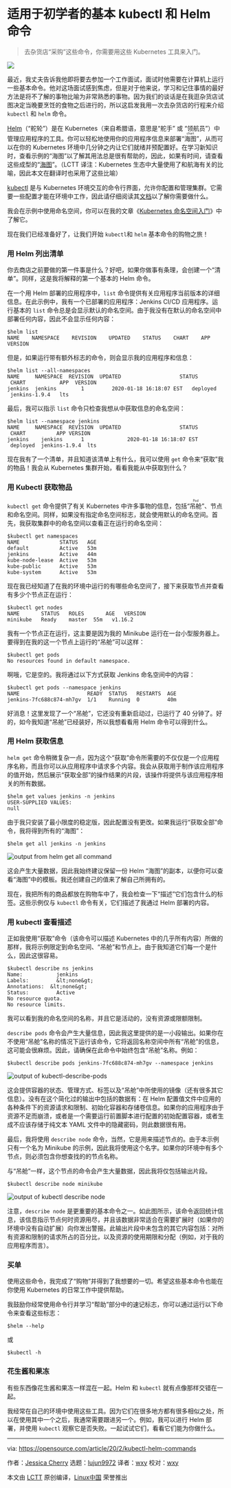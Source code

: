 [#]: collector: (lujun9972)
[#]: translator: (wxy)
[#]: reviewer: (wxy)
[#]: publisher: ( )
[#]: url: ( )
[#]: subject: (Basic kubectl and Helm commands for beginners)
[#]: via: (https://opensource.com/article/20/2/kubectl-helm-commands)
[#]: author: (Jessica Cherry https://opensource.com/users/jrepka)

适用于初学者的基本 kubectl 和 Helm 命令
======

> 去杂货店“采购”这些命令，你需要用这些 Kubernetes 工具来入门。

![](https://img.linux.net.cn/data/attachment/album/202003/18/113120adp34myy90eb944b.jpg)

最近，我丈夫告诉我他即将要去参加一个工作面试，面试时他需要在计算机上运行一些基本命令。他对这场面试感到焦虑，但是对于他来说，学习和记住事情的最好方法是将不了解的事物比喻为非常熟悉的事物。因为我们的谈话是在我逛杂货店试图决定当晚要烹饪的食物之后进行的，所以这启发我用一次去杂货店的行程来介绍 `kubectl` 和 `helm` 命令。

[Helm][2]（“舵轮”）是在 Kubernetes（来自希腊语，意思是“舵手” 或 “领航员”）中管理应用程序的工具。你可以轻松地使用你的应用程序信息来部署“<ruby>海图<rt>chart</rt></ruby>”，从而可以在你的 Kubernetes 环境中几分钟之内让它们就绪并预配置好。在学习新知识时，查看示例的“海图”以了解其用法总是很有帮助的，因此，如果有时间，请查看这些成型的“[海图][3]”。（LCTT 译注：Kubernetes 生态中大量使用了和航海有关的比喻，因此本文在翻译时也采用了这些比喻）

[kubectl][4] 是与 Kubernetes 环境交互的命令行界面，允许你配置和管理集群。它需要一些配置才能在环境中工作，因此请仔细阅读其[文档][5]以了解你需要做什么。

我会在示例中使用命名空间，你可以在我的文章《[Kubernetes 命名空间入门][6]》中了解它。

现在我们已经准备好了，让我们开始 `kubectl`和 `helm` 基本命令的购物之旅！

### 用 Helm 列出清单

你去商店之前要做的第一件事是什么？好吧，如果你做事有条理，会创建一个“清单”。同样，这是我将解释的第一个基本的 Helm 命令。

在一个用 Helm 部署的应用程序中，`list` 命令提供有关应用程序当前版本的详细信息。在此示例中，我有一个已部署的应用程序：Jenkins CI/CD 应用程序。运行基本的 `list` 命令总是会显示默认的命名空间。由于我没有在默认的命名空间中部署任何内容，因此不会显示任何内容：

```
$helm list
NAME    NAMESPACE    REVISION    UPDATED    STATUS    CHART    APP VERSION
```

但是，如果运行带有额外标志的命令，则会显示我的应用程序和信息：

```
$helm list --all-namespaces
NAME     NAMESPACE  REVISION  UPDATED                   STATUS      CHART           APP  VERSION
jenkins  jenkins        1         2020-01-18 16:18:07 EST   deployed    jenkins-1.9.4   lts
```

最后，我可以指示 `list` 命令只检查我想从中获取信息的命名空间：

```
$helm list --namespace jenkins
NAME     NAMESPACE  REVISION  UPDATED                   STATUS    CHART          APP VERSION
jenkins    jenkins      1              2020-01-18 16:18:07 EST  deployed  jenkins-1.9.4  lts    
```

现在我有了一个清单，并且知道该清单上有什么，我可以使用 `get` 命令来“获取”我的物品！我会从 Kubernetes 集群开始，看看我能从中获取到什么？

### 用 Kubectl 获取物品

`kubectl get` 命令提供了有关 Kubernetes 中许多事物的信息，包括“<ruby>吊舱<rt>Pod</rt></ruby>”、节点和命名空间。同样，如果没有指定命名空间标志，就会使用默认的命名空间。首先，我获取集群中的命名空间以查看正在运行的命名空间：

```
$kubectl get namespaces
NAME             STATUS   AGE
default          Active   53m
jenkins          Active   44m
kube-node-lease  Active   53m
kube-public      Active   53m
kube-system      Active   53m
```

现在我已经知道了在我的环境中运行的有哪些命名空间了，接下来获取节点并查看有多少个节点正在运行：

```
$kubectl get nodes
NAME       STATUS   ROLES       AGE   VERSION
minikube   Ready    master  55m   v1.16.2
```

我有一个节点正在运行，这主要是因为我的 Minikube 运行在一台小型服务器上。要得到在我的这一个节点上运行的“吊舱”可以这样：

```
$kubectl get pods
No resources found in default namespace.
```

啊哦，它是空的。我将通过以下方式获取 Jenkins 命名空间中的内容：

```
$kubectl get pods --namespace jenkins
NAME                      READY  STATUS   RESTARTS  AGE
jenkins-7fc688c874-mh7gv  1/1    Running  0         40m
```

好消息！这里发现了一个“吊舱”，它还没有重新启动过，已运行了 40 分钟了。好的，如今我知道“吊舱”已经装好，所以我想看看用 Helm 命令可以得到什么。

### 用 Helm 获取信息

`helm get` 命令稍微复杂一点，因为这个“获取”命令所需要的不仅仅是一个应用程序名称，而且你可以从应用程序中请求多个内容。我会从获取用于制作该应用程序的值开始，然后展示“获取全部”的操作结果的片段，该操作将提供与该应用程序相关的所有数据。

```
$helm get values jenkins -n jenkins
USER-SUPPLIED VALUES:
null
```

由于我只安装了最小限度的稳定版，因此配置没有更改。如果我运行“获取全部”命令，我将得到所有的“海图”：

```
$helm get all jenkins -n jenkins
```

![output from helm get all command][7]

这会产生大量数据，因此我始终建议保留一份 Helm “海图”的副本，以便你可以查看“海图”中的模板。我还创建自己的值来了解自己所拥有的。

现在，我把所有的商品都放在购物车中了，我会检查一下“描述”它们包含什么的标签。这些示例仅与 `kubectl` 命令有关，它们描述了我通过 Helm 部署的内容。

### 用 kubectl 查看描述

正如我使用“获取”命令（该命令可以描述 Kubernetes 中的几乎所有内容）所做的那样，我将示例限定到命名空间、“吊舱”和节点上。由于我知道它们每一个是什么，因此这很容易。

```
$kubectl describe ns jenkins
Name:           jenkins
Labels:         &lt;none&gt;
Annotations:  &lt;none&gt;
Status:         Active
No resource quota.
No resource limits.
```

我可以看到我的命名空间的名称，并且它是活动的，没有资源或限额限制。

`describe pods` 命令会产生大量信息，因此我这里提供的是一小段输出。如果你在不使用“吊舱”名称的情况下运行该命令，它将返回名称空间中所有“吊舱”的信息，这可能会很麻烦。因此，请确保在此命令中始终包含“吊舱”名称。例如：

```
$kubectl describe pods jenkins-7fc688c874-mh7gv --namespace jenkins
```

![output of kubectl-describe-pods][8]

这会提供容器的状态、管理方式、标签以及“吊舱”中所使用的镜像（还有很多其它信息）。没有在这个简化过的输出中包括的数据有：在 Helm 配置值文件中应用的各种条件下的资源请求和限制、初始化容器和存储卷信息。如果你的应用程序由于资源不足而崩溃，或者是一个需要运行前置脚本进行配置的初始配置容器，或者生成不应该存储于纯文本 YAML 文件中的隐藏密码，则此数据很有用。

最后，我将使用 `describe node` 命令，当然，它是用来描述节点的。由于本示例只有一个名为 Minikube 的示例，因此我将使用这个名字。如果你的环境中有多个节点，则必须包含你想查找的的节点名称。

与“吊舱”一样，这个节点的命令会产生大量数据，因此我将仅包括输出片段。

```
$kubectl describe node minikube
```

![output of kubectl describe node][9]

注意，`describe node` 是更重要的基本命令之一。如此图所示，该命令返回统计信息，该信息指示节点何时资源用尽，并且该数据非常适合在需要扩展时（如果你的环境中没有自动扩展）向你发出警报。此输出片段中未包含的其它内容包括：对所有资源和限制的请求所占的百分比，以及资源的使用期限和分配（例如，对于我的应用程序而言）。

### 买单

使用这些命令，我完成了“购物”并得到了我想要的一切。希望这些基本命令也能在你使用 Kubernetes 的日常工作中提供帮助。

我鼓励你经常使用命令行并学习“帮助”部分中的速记标志，你可以通过运行以下命令来查看这些标志：

```
$helm --help
```

或

```
$kubectl -h
```

### 花生酱和果冻

有些东西像花生酱和果冻一样混在一起。Helm 和 `kubectl` 就有点像那样交错在一起。

我经常在自己的环境中使用这些工具。因为它们在很多地方都有很多相似之处，所以在使用其中一个之后，我通常需要跟进另一个。例如，我可以进行 Helm 部署，并使用 `kubectl` 观察它是否失败。一起试试它们，看看它们能为你做什么。

--------------------------------------------------------------------------------

via: https://opensource.com/article/20/2/kubectl-helm-commands

作者：[Jessica Cherry][a]
选题：[lujun9972][b]
译者：[wxy](https://github.com/wxy)
校对：[wxy](https://github.com/wxy)

本文由 [LCTT](https://github.com/LCTT/TranslateProject) 原创编译，[Linux中国](https://linux.cn/) 荣誉推出

[a]: https://opensource.com/users/jrepka
[b]: https://github.com/lujun9972
[1]: https://opensource.com/sites/default/files/styles/image-full-size/public/lead-images/rh_003784_02_os.comcareers_os_rh2x.png?itok=jbRfXinl (A person working.)
[2]: https://helm.sh/
[3]: https://github.com/helm/charts/tree/master/stable
[4]: https://kubernetes.io/docs/reference/kubectl/kubectl/
[5]: https://kubernetes.io/docs/reference/kubectl/overview/
[6]: https://linux.cn/article-11749-1.html
[7]: https://opensource.com/sites/default/files/uploads/helm-get-all.png (output from helm get all command)
[8]: https://opensource.com/sites/default/files/uploads/kubectl-describe-pods.png (output of kubectl-describe-pods)
[9]: https://opensource.com/sites/default/files/uploads/kubectl-describe-node.png (output of kubectl describe node)
